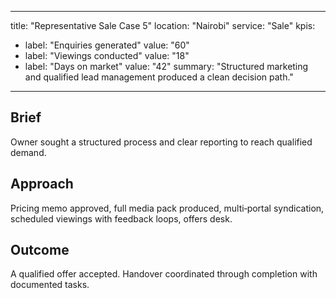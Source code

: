 
---
title: "Representative Sale Case 5"
location: "Nairobi"
service: "Sale"
kpis:
  - label: "Enquiries generated"
    value: "60"
  - label: "Viewings conducted"
    value: "18"
  - label: "Days on market"
    value: "42"
summary: "Structured marketing and qualified lead management produced a clean decision path."
---

## Brief
Owner sought a structured process and clear reporting to reach qualified demand.

## Approach
Pricing memo approved, full media pack produced, multi‑portal syndication, scheduled viewings with feedback loops, offers desk.

## Outcome
A qualified offer accepted. Handover coordinated through completion with documented tasks.
